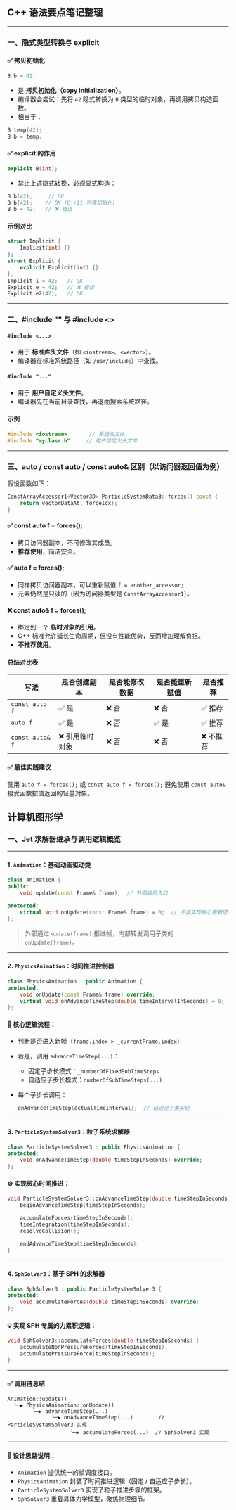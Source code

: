 ## C++ 语法要点笔记整理

---

### 一、隐式类型转换与 explicit

#### ✅ 拷贝初始化

```cpp
B b = 42;
```

* 是 **拷贝初始化（copy initialization）**。
* 编译器会尝试：先将 `42` 隐式转换为 `B` 类型的临时对象，再调用拷贝构造函数。
* 相当于：

```cpp
B temp(42);
B b = temp;
```

#### ✅ explicit 的作用

```cpp
explicit B(int);
```

* 禁止上述隐式转换，必须显式构造：

```cpp
B b(42);     // OK
B b{42};    // OK (C++11 列表初始化)
B b = 42;   // ❌ 错误
```

#### 示例对比

```cpp
struct Implicit {
    Implicit(int) {}
};
struct Explicit {
    explicit Explicit(int) {}
};
Implicit i = 42;   // OK
Explicit e = 42;   // ❌ 错误
Explicit e2(42);   // OK
```

---

### 二、#include "" 与 #include <>

#### `#include <...>`

* 用于 **标准库头文件**（如 `<iostream>`、`<vector>`）。
* 编译器在标准系统路径（如 `/usr/include`）中查找。

#### `#include "..."`

* 用于 **用户自定义头文件**。
* 编译器先在当前目录查找，再退而搜索系统路径。

#### 示例

```cpp
#include <iostream>       // 系统头文件
#include "myclass.h"     // 用户自定义头文件
```

---

### 三、auto / const auto / const auto& 区别（以访问器返回值为例）

假设函数如下：

```cpp
ConstArrayAccessor1<Vector3D> ParticleSystemData3::forces() const {
    return vectorDataAt(_forceIdx);
}
```

#### ✅ const auto f = forces();

* 拷贝访问器副本，不可修改其成员。
* **推荐使用**，简洁安全。

#### ✅ auto f = forces();

* 同样拷贝访问器副本，可以重新赋值 `f = another_accessor;`
* 元素仍然是只读的（因为访问器类型是 `ConstArrayAccessor1`）。

#### ❌ const auto& f = forces();

* 绑定到一个 **临时对象的引用**。
* C++ 标准允许延长生命周期，但没有性能优势，反而增加理解负担。
* **不推荐使用**。

#### 总结对比表

| 写法              | 是否创建副本   | 是否能修改数据 | 是否能重新赋值 | 是否推荐  |
| --------------- | -------- | ------- | ------- | ----- |
| `const auto f`  | ✅ 是      | ❌ 否     | ❌ 否     | ✅ 推荐  |
| `auto f`        | ✅ 是      | ❌ 否     | ✅ 是     | ✅ 推荐  |
| `const auto& f` | ❌ 引用临时对象 | ❌ 否     | ❌ 否     | ❌ 不推荐 |

#### ✅ 最佳实践建议

使用 `auto f = forces();` 或 `const auto f = forces();`
避免使用 `const auto&` 接受函数按值返回的轻量对象。

## 计算机图形学
### 一、Jet 求解器继承与调用逻辑概览

---

#### 1. `Animation`：基础动画驱动类

```cpp
class Animation {
public:
    void update(const Frame& frame);  // 外部调用入口

protected:
    virtual void onUpdate(const Frame& frame) = 0;  // 子类实现核心更新逻辑
};
````

> 外部通过 `update(frame)` 推进帧，内部转发调用子类的 `onUpdate(frame)`。

---

#### 2. `PhysicsAnimation`：时间推进控制器

```cpp
class PhysicsAnimation : public Animation {
protected:
    void onUpdate(const Frame& frame) override;
    virtual void onAdvanceTimeStep(double timeIntervalInSeconds) = 0;
};
```

#### 🧠 核心逻辑流程：

* 判断是否进入新帧（`frame.index > _currentFrame.index`）
* 若是，调用 `advanceTimeStep(...)`：

  * 固定子步长模式：`_numberOfFixedSubTimeSteps`
  * 自适应子步长模式：`numberOfSubTimeSteps(...)`
* 每个子步长调用：

  ```cpp
  onAdvanceTimeStep(actualTimeInterval);  // 延迟至子类实现
  ```

---

#### 3. `ParticleSystemSolver3`：粒子系统求解器

```cpp
class ParticleSystemSolver3 : public PhysicsAnimation {
protected:
    void onAdvanceTimeStep(double timeStepInSeconds) override;
};
```

#### ⚙️ 实现核心时间推进：

```cpp
void ParticleSystemSolver3::onAdvanceTimeStep(double timeStepInSeconds) {
    beginAdvanceTimeStep(timeStepInSeconds);

    accumulateForces(timeStepInSeconds);
    timeIntegration(timeStepInSeconds);
    resolveCollision();

    endAdvanceTimeStep(timeStepInSeconds);
}
```

---

#### 4. `SphSolver3`：基于 SPH 的求解器

```cpp
class SphSolver3 : public ParticleSystemSolver3 {
protected:
    void accumulateForces(double timeStepInSeconds) override;
};
```

#### 💡 实现 SPH 专属的力累积逻辑：

```cpp
void SphSolver3::accumulateForces(double timeStepInSeconds) {
    accumulateNonPressureForces(timeStepInSeconds);
    accumulatePressureForce(timeStepInSeconds);
}
```

---

#### ✅ 调用链总结

```text
Animation::update() 
  └─▶ PhysicsAnimation::onUpdate()
        └─▶ advanceTimeStep(...)
              └─▶ onAdvanceTimeStep(...)        // ParticleSystemSolver3 实现
                    └─▶ accumulateForces(...)  // SphSolver3 实现
```

---

#### 🧩 设计思路说明：

* `Animation` 提供统一的帧调度接口。
* `PhysicsAnimation` 封装了时间推进逻辑（固定 / 自适应子步长）。
* `ParticleSystemSolver3` 实现了粒子推进步骤的框架。
* `SphSolver3` 重载具体力学模型，聚焦物理细节。

```
```




